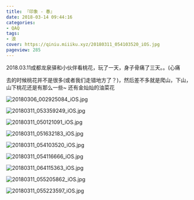 ```yaml
---
title: 『印象 - 春』
date: 2018-03-14 09:44:16
categories:
- QAQ
tags:
- 浪
cover: https://qiniu.miiiku.xyz/20180311_054103520_iOS.jpg
pageview: 285
---
```


2018.03.11成都龙泉驿和小伙伴看桃花，玩了一天，身子骨痛了三天。。(心痛

去的时候桃花并不是很多(或者我们走错地方了？)，然后差不多就是爬山，下山，山下桃花还是有那么一些~ 还有金灿灿的油菜花

![20180306_002925084_iOS.jpg](//qiniu.miiiku.xyz/attach/2018/03/20180306_002925084_iOS.jpg)

![20180311_053359249_iOS.jpg](//qiniu.miiiku.xyz/attach/2018/03/20180311_053359249_iOS.jpg)

![20180311_050121091_iOS.jpg](//qiniu.miiiku.xyz/attach/2018/03/20180311_050121091_iOS.jpg)

![20180311_051632183_iOS.jpg](//qiniu.miiiku.xyz/attach/2018/03/20180311_051632183_iOS.jpg)

![20180311_054103520_iOS.jpg](//qiniu.miiiku.xyz/attach/2018/03/20180311_054103520_iOS.jpg)

![20180311_054116666_iOS.jpg](//qiniu.miiiku.xyz/attach/2018/03/20180311_054116666_iOS.jpg)

![20180311_064115363_iOS.jpg](//qiniu.miiiku.xyz/attach/2018/03/20180311_064115363_iOS.jpg)

![20180311_055205862_iOS.jpg](//qiniu.miiiku.xyz/attach/2018/03/20180311_055205862_iOS.jpg)

![20180311_055223597_iOS.jpg](//qiniu.miiiku.xyz/attach/2018/03/20180311_055223597_iOS.jpg)




